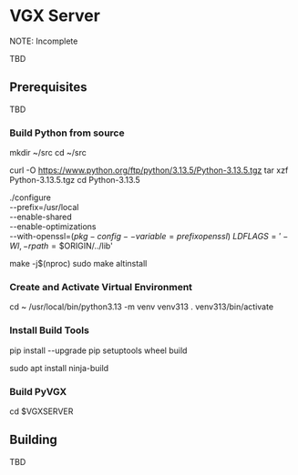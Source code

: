 # VGX Server

NOTE: Incomplete


TBD



## Prerequisites

TBD




### Build Python from source


mkdir ~/src
cd ~/src

curl -O https://www.python.org/ftp/python/3.13.5/Python-3.13.5.tgz
tar xzf Python-3.13.5.tgz
cd Python-3.13.5


./configure \
  --prefix=/usr/local \
  --enable-shared \
  --enable-optimizations \
  --with-openssl=$(pkg-config --variable=prefix openssl) \
  LDFLAGS='-Wl,-rpath=\$$ORIGIN/../lib'


make -j$(nproc)
sudo make altinstall


### Create and Activate Virtual Environment

cd ~
/usr/local/bin/python3.13 -m venv venv313
. venv313/bin/activate



### Install Build Tools

pip install --upgrade pip setuptools wheel build

sudo apt install ninja-build


### Build PyVGX

cd $VGXSERVER









## Building

TBD 

